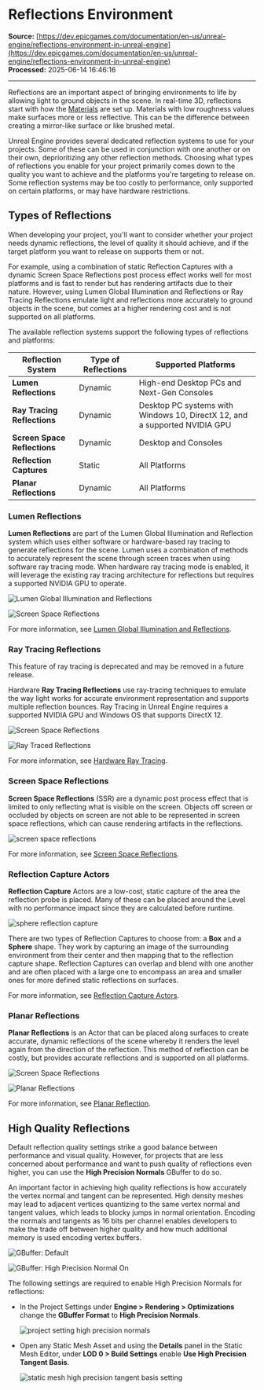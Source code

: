 # Reflections Environment

**Source:** [https://dev.epicgames.com/documentation/en-us/unreal-engine/reflections-environment-in-unreal-engine](https://dev.epicgames.com/documentation/en-us/unreal-engine/reflections-environment-in-unreal-engine)  
**Processed:** 2025-06-14 16:46:16

---

Reflections are an important aspect of bringing environments to life by allowing light to ground objects in the scene. In real-time 3D, reflections start with how the [Materials](/documentation/en-us/unreal-engine/unreal-engine-materials) are set up. Materials with low roughness values make surfaces more or less reflective. This can be the difference between creating a mirror-like surface or like brushed metal.

Unreal Engine provides several dedicated reflection systems to use for your projects. Some of these can be used in conjunction with one another or on their own, deprioritizing any other reflection methods. Choosing what types of reflections you enable for your project primarily comes down to the quality you want to achieve and the platforms you're targeting to release on. Some reflection systems may be too costly to performance, only supported on certain platforms, or may have hardware restrictions.

## Types of Reflections

When developing your project, you'll want to consider whether your project needs dynamic reflections, the level of quality it should achieve, and if the target platform you want to release on supports them or not.

For example, using a combination of static Reflection Captures with a dynamic Screen Space Reflections post process effect works well for most platforms and is fast to render but has rendering artifacts due to their nature. However, using Lumen Global Illumination and Reflections or Ray Tracing Reflections emulate light and reflections more accurately to ground objects in the scene, but comes at a higher rendering cost and is not supported on all platforms.

The available reflection systems support the following types of reflections and platforms:

| Reflection System | Type of Reflections | Supported Platforms |
| --- | --- | --- |
| **Lumen Reflections** | Dynamic | High-end Desktop PCs and Next-Gen Consoles |
| **Ray Tracing Reflections** | Dynamic | Desktop PC systems with Windows 10, DirectX 12, and a supported NVIDIA GPU |
| **Screen Space Reflections** | Dynamic | Desktop and Consoles |
| **Reflection Captures** | Static | All Platforms |
| **Planar Reflections** | Dynamic | All Platforms |

### Lumen Reflections

**Lumen Reflections** are part of the Lumen Global Illumination and Reflection system which uses either software or hardware-based ray tracing to generate reflections for the scene. Lumen uses a combination of methods to accurately represent the scene through screen traces when using software ray tracing mode. When hardware ray tracing mode is enabled, it will leverage the existing ray tracing architecture for reflections but requires a supported NVIDIA GPU to operate.

![Lumen Global Illumination and Reflections](https://d1iv7db44yhgxn.cloudfront.net/documentation/images/7e759ff3-dbe8-4c89-8d94-4b3ed9f8dd5f/1-lumen-reflections.png)

![Screen Space Reflections](https://d1iv7db44yhgxn.cloudfront.net/documentation/images/72bca445-cc54-4210-96bf-30dabd2a7028/1-ssr.png)

For more information, see [Lumen Global Illumination and Reflections](/documentation/en-us/unreal-engine/lumen-global-illumination-and-reflections-in-unreal-engine).

### Ray Tracing Reflections

This feature of ray tracing is deprecated and may be removed in a future release.

Hardware **Ray Tracing Reflections** use ray-tracing techniques to emulate the way light works for accurate environment representation and supports multiple reflection bounces. Ray Tracing in Unreal Engine requires a supported NVIDIA GPU and Windows OS that supports DirectX 12.

![Screen Space Reflections](https://d1iv7db44yhgxn.cloudfront.net/documentation/images/c3e21bba-0e7c-4746-91c9-d37d0c4c7d8f/rtr_ssronly.png)

![Ray Traced Reflections](https://d1iv7db44yhgxn.cloudfront.net/documentation/images/5af1c53a-caa1-4e14-92fa-80d0d710dab4/rtr_multiplebounces.png)

For more information, see [Hardware Ray Tracing](/documentation/en-us/unreal-engine/hardware-ray-tracing-in-unreal-engine).

### Screen Space Reflections

**Screen Space Reflections** (SSR) are a dynamic post process effect that is limited to only reflecting what is visible on the screen. Objects off screen or occluded by objects on screen are not able to be represented in screen space reflections, which can cause rendering artifacts in the reflections.

![screen space reflections](https://d1iv7db44yhgxn.cloudfront.net/documentation/images/ec99daf4-9b6d-44bd-a2e2-4784d3b7431f/screen-space-reflections.png)

For more information, see [Screen Space Reflections](/documentation/en-us/unreal-engine/screen-space-reflections-in-unreal-engine).

### Reflection Capture Actors

**Reflection Capture** Actors are a low-cost, static capture of the area the reflection probe is placed. Many of these can be placed around the Level with no performance impact since they are calculated before runtime.

![sphere reflection capture](https://d1iv7db44yhgxn.cloudfront.net/documentation/images/653f452e-ba33-4cd4-b50b-07ef09c9d335/sphereshape.png)

There are two types of Reflection Captures to choose from: a **Box** and a **Sphere** shape. They work by capturing an image of the surrounding environment from their center and then mapping that to the reflection capture shape. Reflection Captures can overlap and blend with one another and are often placed with a large one to encompass an area and smaller ones for more defined static reflections on surfaces.

For more information, see [Reflection Capture Actors](/documentation/en-us/unreal-engine/reflections-captures-in-unreal-engine).

### Planar Reflections

**Planar Reflections** is an Actor that can be placed along surfaces to create accurate, dynamic reflections of the scene whereby it renders the level again from the direction of the reflection. This method of reflection can be costly, but provides accurate reflections and is supported on all platforms.

![Screen Space Reflections](https://d1iv7db44yhgxn.cloudfront.net/documentation/images/911748b7-6651-4933-9556-cdf17608e936/planarreflections_disabled.png)

![Planar Reflections](https://d1iv7db44yhgxn.cloudfront.net/documentation/images/d0cf2d5f-325b-4e1c-8550-bd4cee5e990a/planarreflections_enabled.png)

For more information, see [Planar Reflection](/documentation/en-us/unreal-engine/planar-reflections-in-unreal-engine).

## High Quality Reflections

Default reflection quality settings strike a good balance between performance and visual quality. However, for projects that are less concerned about performance and want to push quality of reflections even higher, you can use the **High Precision Normals** GBuffer to do so.

An important factor in achieving high quality reflections is how accurately the vertex normal and tangent can be represented. High density meshes may lead to adjacent vertices quantizing to the same vertex normal and tangent values, which leads to blocky jumps in normal orientation. Encoding the normals and tangents as 16 bits per channel enables developers to make the trade off between higher quality and how much additional memory is used encoding vertex buffers.

![GBuffer: Default](https://d1iv7db44yhgxn.cloudfront.net/documentation/images/80bfcc26-000d-434c-8666-13ae3ca7b717/sm_hp_vertex_normals_off.png)

![GBuffer: High Precision Normal On](https://d1iv7db44yhgxn.cloudfront.net/documentation/images/452fabbb-4f22-48fd-b984-a8aabfe0d389/sm_hp_vertex_normals_on.png)

The following settings are required to enable High Precision Normals for reflections:

-   In the Project Settings under **Engine > Rendering > Optimizations** change the **GBuffer Format** to **High Precision Normals**.
    
    ![project setting high precision normals](https://d1iv7db44yhgxn.cloudfront.net/documentation/images/6a30c3c1-d424-48e0-986c-10c2ec4c3b7e/project-settings-gbuffer-high-precision-normals.png)
-   Open any Static Mesh Asset and using the **Details** panel in the Static Mesh Editor, under **LOD 0 > Build Settings** enable **Use High Precision Tangent Basis**.
    
    ![static mesh high precision tangent basis setting](https://d1iv7db44yhgxn.cloudfront.net/documentation/images/0400d9fe-b149-451f-b5b3-e7ef0c36b8e6/static-mesh-high-precision-normals.png)